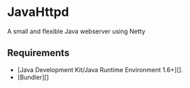 # JavaHttpd

A small and flexible Java webserver using Netty

## Requirements

- [Java Development Kit/Java Runtime Environment 1.6+][].
- [Bundler][]